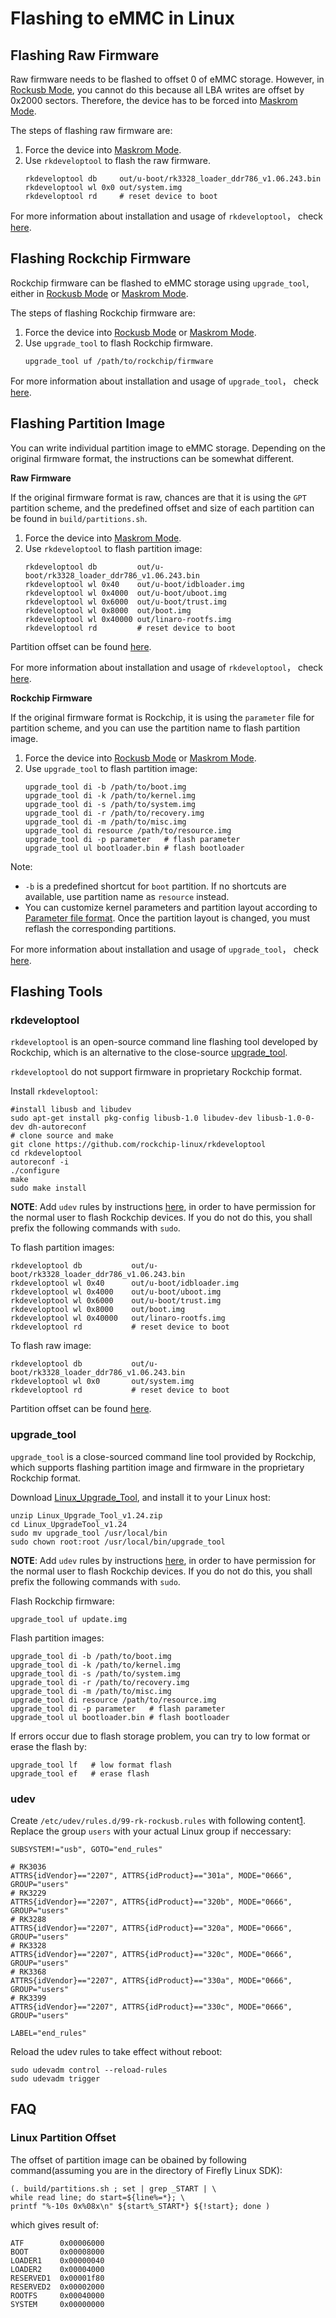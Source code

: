 # Flashing to eMMC in Linux

## Flashing Raw Firmware

Raw firmware needs to be flashed to offset 0 of eMMC storage. However, in [Rockusb Mode], you cannot do this because all LBA writes are offset by 0x2000 sectors. Therefore, the device has to be forced into [Maskrom Mode].

The steps of flashing raw firmware are:
1. Force the device into [Maskrom Mode].
2. Use `rkdeveloptool` to flash the raw firmware.
    ```
    rkdeveloptool db     out/u-boot/rk3328_loader_ddr786_v1.06.243.bin
    rkdeveloptool wl 0x0 out/system.img
    rkdeveloptool rd     # reset device to boot
    ```

For more information about installation and usage of `rkdeveloptool`， check [here](#rkdeveloptool).

## Flashing Rockchip Firmware

Rockchip firmware can be flashed to eMMC storage using `upgrade_tool`, either in [Rockusb Mode] or [Maskrom Mode].

The steps of flashing Rockchip firmware are:
1. Force the device into [Rockusb Mode] or [Maskrom Mode].
2. Use `upgrade_tool` to flash Rockchip firmware.
    ```
    upgrade_tool uf /path/to/rockchip/firmware
    ```

For more information about installation and usage of `upgrade_tool`， check [here](#upgrade-tool).

## Flashing Partition Image

You can write individual partition image to eMMC storage. Depending on the original firmware format, the instructions can be somewhat different.

**Raw Firmware**

If the original firmware format is raw, chances are that it is using the `GPT` partition scheme, and the predefined offset and size of each partition can be found in `build/partitions.sh`.

1. Force the device into [Maskrom Mode].
2. Use `rkdeveloptool` to flash partition image:
    ```
    rkdeveloptool db         out/u-boot/rk3328_loader_ddr786_v1.06.243.bin
    rkdeveloptool wl 0x40    out/u-boot/idbloader.img
    rkdeveloptool wl 0x4000  out/u-boot/uboot.img
    rkdeveloptool wl 0x6000  out/u-boot/trust.img
    rkdeveloptool wl 0x8000  out/boot.img
    rkdeveloptool wl 0x40000 out/linaro-rootfs.img
    rkdeveloptool rd         # reset device to boot
    ```

Partition offset can be found [here](#linux-partition-offset).

For more information about installation and usage of `rkdeveloptool`， check [here](#rkdeveloptool).

**Rockchip Firmware**

If the original firmware format is Rockchip, it is using the `parameter` file for partition scheme, and you can use the partition name to flash partition image.


1. Force the device into [Rockusb Mode] or [Maskrom Mode].
2. Use `upgrade_tool` to flash partition image:
    ```
    upgrade_tool di -b /path/to/boot.img
    upgrade_tool di -k /path/to/kernel.img
    upgrade_tool di -s /path/to/system.img
    upgrade_tool di -r /path/to/recovery.img
    upgrade_tool di -m /path/to/misc.img
    upgrade_tool di resource /path/to/resource.img
    upgrade_tool di -p parameter   # flash parameter
    upgrade_tool ul bootloader.bin # flash bootloader
    ```

Note:
- `-b` is a predefined shortcut for `boot` partition. If no shortcuts are available, use partition name as `resource` instead.
- You can customize kernel parameters and partition layout according to [Parameter file format](http://www.t-firefly.com/download/Firefly-RK3399/docs/Rockchip%20Parameter%20File%20Format%20Ver1.3.pdf). Once the partition layout is changed, you must reflash the corresponding partitions.

For more information about installation and usage of `upgrade_tool`， check [here](#upgrade-tool).

## Flashing Tools

### rkdeveloptool

`rkdeveloptool` is an open-source command line flashing tool developed by Rockchip, which is an alternative to the close-source [upgrade_tool](#upgrade-tool).

`rkdeveloptool` do not support firmware in proprietary Rockchip format. 

Install `rkdeveloptool`:

    #install libusb and libudev
    sudo apt-get install pkg-config libusb-1.0 libudev-dev libusb-1.0-0-dev dh-autoreconf
    # clone source and make
    git clone https://github.com/rockchip-linux/rkdeveloptool
    cd rkdeveloptool
    autoreconf -i
    ./configure
    make
    sudo make install

**NOTE**: Add `udev` rules by instructions [here](#udev), in order to have permission for the normal user to flash Rockchip devices. If you do not do this, you shall prefix the following commands with `sudo`.

To flash partition images:

    rkdeveloptool db           out/u-boot/rk3328_loader_ddr786_v1.06.243.bin
    rkdeveloptool wl 0x40      out/u-boot/idbloader.img
    rkdeveloptool wl 0x4000    out/u-boot/uboot.img
    rkdeveloptool wl 0x6000    out/u-boot/trust.img
    rkdeveloptool wl 0x8000    out/boot.img
    rkdeveloptool wl 0x40000   out/linaro-rootfs.img
    rkdeveloptool rd           # reset device to boot

To flash raw image:

    rkdeveloptool db           out/u-boot/rk3328_loader_ddr786_v1.06.243.bin
    rkdeveloptool wl 0x0       out/system.img
    rkdeveloptool rd           # reset device to boot

Partition offset can be found [here](#linux-partition-offset).

### upgrade_tool

`upgrade_tool` is a close-sourced command line tool provided by Rockchip, which supports flashing partition image and firmware in the proprietary Rockchip format.

Download  [Linux_Upgrade_Tool](https://gitlab.com/TeeFirefly/RK3328-Nougat/blob/roc-rk3328-cc/RKTools/linux/Linux_Upgrade_Tool/Linux_Upgrade_Tool_v1.24.zip), and install it to your Linux host:

    unzip Linux_Upgrade_Tool_v1.24.zip
    cd Linux_UpgradeTool_v1.24
    sudo mv upgrade_tool /usr/local/bin
    sudo chown root:root /usr/local/bin/upgrade_tool

**NOTE**: Add `udev` rules by instructions [here](#udev), in order to have permission for the normal user to flash Rockchip devices. If you do not do this, you shall prefix the following commands with `sudo`.

Flash Rockchip firmware:

    upgrade_tool uf update.img

Flash partition images:

    upgrade_tool di -b /path/to/boot.img
    upgrade_tool di -k /path/to/kernel.img
    upgrade_tool di -s /path/to/system.img
    upgrade_tool di -r /path/to/recovery.img
    upgrade_tool di -m /path/to/misc.img
    upgrade_tool di resource /path/to/resource.img
    upgrade_tool di -p parameter   # flash parameter
    upgrade_tool ul bootloader.bin # flash bootloader

If errors occur due to flash storage problem, you can try to low format or erase the flash by:

    upgrade_tool lf   # low format flash
    upgrade_tool ef   # erase flash

### udev

Create `/etc/udev/rules.d/99-rk-rockusb.rules` with following content[1](https://github.com/rockchip-linux/rkdeveloptool/blob/master/99-rk-rockusb.rules). Replace the group `users` with your actual Linux group if neccessary:
```
SUBSYSTEM!="usb", GOTO="end_rules"

# RK3036
ATTRS{idVendor}=="2207", ATTRS{idProduct}=="301a", MODE="0666", GROUP="users"
# RK3229
ATTRS{idVendor}=="2207", ATTRS{idProduct}=="320b", MODE="0666", GROUP="users"
# RK3288
ATTRS{idVendor}=="2207", ATTRS{idProduct}=="320a", MODE="0666", GROUP="users"
# RK3328
ATTRS{idVendor}=="2207", ATTRS{idProduct}=="320c", MODE="0666", GROUP="users"
# RK3368
ATTRS{idVendor}=="2207", ATTRS{idProduct}=="330a", MODE="0666", GROUP="users"
# RK3399
ATTRS{idVendor}=="2207", ATTRS{idProduct}=="330c", MODE="0666", GROUP="users"

LABEL="end_rules"
```

Reload the udev rules to take effect without reboot:

    sudo udevadm control --reload-rules
    sudo udevadm trigger


## FAQ

### Linux Partition Offset

The offset of partition image can be obained by following command(assuming you are in the directory of Firefly Linux SDK):

    (. build/partitions.sh ; set | grep _START | \
    while read line; do start=${line%=*}; \
    printf "%-10s 0x%08x\n" ${start%_START*} ${!start}; done )

which gives result of:

    ATF        0x00006000
    BOOT       0x00008000
    LOADER1    0x00000040
    LOADER2    0x00004000
    RESERVED1  0x00001f80
    RESERVED2  0x00002000
    ROOTFS     0x00040000
    SYSTEM     0x00000000

[rkdeveloptool]: https://github.com/rockchip-linux/rkdeveloptool
[Rockusb Mode]: bootmode.html#rockusb-mode
[Maskrom Mode]: bootmode.html#maskrom-mode

